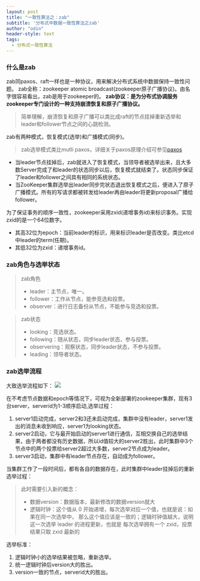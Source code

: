 ```yaml
---
layout: post
title: "一致性算法之：zab"
subtitle: '分布式中数据一致性算法之zab'
author: "odin"
header-style: text
tags:
  - 分布式一致性算法
---
```


### 什么是zab

zab同paxos、raft一样也是一种协议，用来解决分布式系统中数据保持一致性问题。
zab全称：zookeeper atomic broadcast(zookeeper原子广播协议)。由名字很容易看出，zab是用于zookeeper的。
**zab协议：是为分布式协调服务zookeeper专门设计的一种支持崩溃恢复和原子广播协议。**

>简单理解，崩溃恢复和原子广播可以类比成raft的节点挂掉重新选举和leader和follower节点之间的心跳检测。

zab有两种模式，恢复模式(选举)和广播模式(同步)。
> zab选举模式类比mutli paxos，详细关于paxos原理介绍可参见[paxos](http://odin.show/2020/03/15/paxos/)
* 当leader节点挂掉后，zab就进入了恢复模式，当领导者被选举出来，且大多数Server完成了和leader的状态同步以后，恢复模式就结束了。状态同步保证了leader和follower之间具有相同的系统状态。
* 当ZooKeeper集群选举出leader同步完状态退出恢复模式之后，便进入了原子广播模式。所有的写请求都被转发给leader再由leader将更新proposal广播给follower。

为了保证事务的顺序一致性，zookeeper采用zxid(递增事务id)来标识事务。实现zxid的是一个64位数字。
* 其高32位为epoch：当前leader的标识，用来标识leader是否改变。类比etcd中leader的term(任期)。
* 其低32位为zxid：递增事务id。

### zab角色与选举状态
> zab角色  
> * leader：主节点，唯一。  
> * follower：工作从节点，能参竞选和投票。  
> * observer：进行日志备份从节点，不能参与竞选和投票。  

> zab状态  
> * looking：竞选状态。  
> * following：随从状态，同步leader状态，参与投票。  
> * observering：观察状态，同步leader状态，不参与投票。  
> * leading：领导者状态。  

### zab选举流程
大致选举流程如下：
![]({{site.baseurl}}/img/in-post/post-middleware/zab_选举.jpg)

在不考虑节点数据和epoch等情况下，可视为全新部署的zookeeper集群，现有3台server，serverid为1-3顺序启动,选举过程：
1. server1启动完成，server2和3还未启动完成，集群中没有leader，server1发出的消息未收到响应，server1为looking状态。
2. server2启动，它与最开始启动的server1进行通信，互相交换自己的选举结果，由于两者都没有历史数据，所以id值较大的server2胜出，此时集群中3个节点中的两个投票给server2超过大多数，server2节点成为leader。
3. server3启动，集群中有leader节点存在，自动成为follower。

当集群工作了一段时间后，都有各自的数据存在，此时集群中leader挂掉后的重新选举过程：
> 此时需要引入新的概念：  
> * 数据version：数据版本，最新修改的数据version就大  
> * 逻辑时钟：这个值从 0 开始递增，每次选举对应一个值，也就是说：如果在同一次选举中， 那么这个值应该是一致的；逻辑时钟值越大，说明这一次选举 leader 的进程更新，也就是 每次选举拥有一个 zxid，投票结果只取 zxid 最新的  

选举标准：
1. 逻辑时钟小的选举结果被忽略，重新选举。
2. 统一逻辑时钟后version大的胜出。
3. version一致的节点，serverid大的胜出。
